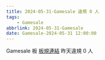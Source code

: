 ```yaml
---
title: 2024-05-31-Gamesale 違規 0 人
tags:
    - Gamesale
abbrlink: 2024-05-31-Gamesale
date: Gamesale-2024-05-31 12:00:00
---
```

Gamesale 板 [板規連結](https://www.ptt.cc/bbs/Gossiping/M.1637425085.A.07D.html)
昨天違規 0 人
